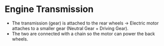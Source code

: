 # Engine Transmission

- The transmission (gear) is attached to the rear wheels -> Electric motor attaches to a smaller gear (Neutral Gear + Driving Gear).
- The two are connected with a chain so the motor can power the back wheels.
